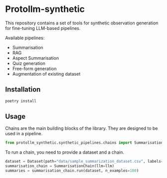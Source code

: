 # Protollm-synthetic

This repository contains a set of tools for synthetic observation generation for fine-tuning LLM-based pipelines.

Available pipelines:
- Summarisation
- RAG
- Aspect Summarisation
- Quiz generation
- Free-form generation
- Augmentation of existing dataset

## Installation

```bash
poetry install
```

## Usage

Chains are the main building blocks of the library. They are designed to be used in a pipeline.

```python
from protollm_synthetic.synthetic_pipelines.chains import SummarisationChain
``` 

To run a chain, you need to provide a dataset and a chain.

```python
dataset = Dataset(path="data/sample_summarization_dataset.csv", labels=False)
summarisation_chain = SummarisationChain(llm=llm)
summaries = summarisation_chain.run(dataset, n_examples=100)
``` 